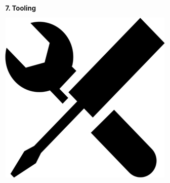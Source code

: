 ##  7. Tooling <!-- .element: data-theme="ka-subtitle" -->

![tooling](resources/tool-icon-8064.png) <!-- .element: width="200px" -->
